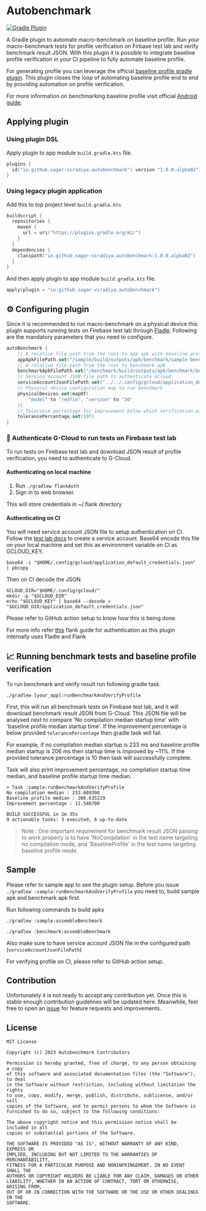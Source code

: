 # Autobenchmark
[![Gradle Plugin](https://img.shields.io/gradle-plugin-portal/v/io.github.sagar-viradiya.autobenchmark?color=%233cafc6&label=Plugin&logo=gradle&style=flat-square)](https://plugins.gradle.org/plugin/io.github.sagar-viradiya.autobenchmark)

A Gradle plugin to automate macro-benchmark on baseline profile. 
Run your macro-benchmark tests for profile verification on Firbase test lab and verify benchmark result JSON.
With this plugin it is possible to integrate baseline profile verification in your CI pipeline to fully automate baseline profile. 

For generating profile you can leverage the official [baseline profile gradle plugin](https://developer.android.com/topic/performance/baselineprofiles/create-baselineprofile#baseline-profile-gradle-plugin). This plugin closes the loop of automating baseline profile end to end by providing automation on profile verification.

For more information on benchmarking baseline profile visit official [Android guide](https://developer.android.com/topic/performance/baselineprofiles/measure-baselineprofile).

## Applying plugin

### Using plugin DSL
Apply plugin to app module `build.gradle.kts` file.
```kotlin
plugins {
  id("io.github.sagar-viradiya.autobenchmark") version "1.0.0.alpha02"
}
```

### Using legacy plugin application

Add this to top project level `build.gradle.kts`
```kotlin
buildscript {
  repositories {
    maven {
      url = uri("https://plugins.gradle.org/m2/")
    }
  }
  dependencies {
    classpath("io.github.sagar-viradiya:autobenchmark:1.0.0.alpha02")
  }
}
```
And then apply plugin to app module `build.gradle.kts` file.

```kotlin
apply(plugin = "io.github.sagar-viradiya.autobenchmark")
```

## ⚙️ Configuring plugin

Since it is recommended to run macro-benchmark on a physical device this plugin supports running tests on Firebase test lab through [Fladle](https://runningcode.github.io/fladle/). 
Following are the mandatory parameters that you need to configure.

```kotlin
autoBenchmark {
    // A relative file path from the root to app apk with baseline profile
    appApkFilePath.set("/sample/build/outputs/apk/benchmark/sample-benchmark.apk")
    // A relative file path from the root to benchmark apk
    benchmarkApkFilePath.set("/benchmark/build/outputs/apk/benchmark/benchmark-benchmark.apk")
    // Service account JSON file path to authenticate GCloud
    serviceAccountJsonFilePath.set("../../.config/gcloud/application_default_credentials.json")
    // Physical device configuration map to run benchmark
    physicalDevices.set(mapOf(
        "model" to "redfin", "version" to "30"
    ))
    // Tolerance percentage for improvement below which verification will fail
    tolerancePercentage.set(10f)
}
```

### 🔐 Authenticate G-Cloud to run tests on Firebase test lab

To run tests on Firebase test lab and download JSON result of profile verification, you need to authenticate to G-Cloud.

#### Authenticating on local machine

1. Run `./gradlew flankAuth`
2. Sign in to web browser.

This will store credentials in ~/.flank directory

#### Authenticating on CI

You will need service account JSON file to setup authentication on CI. Follow the [test lab docs](https://firebase.google.com/docs/test-lab/android/continuous) to create a service account.
Base64 encode this file on your local machine and set this as environment variable on CI as GCLOUD_KEY. 

```shell
base64 -i "$HOME/.config/gcloud/application_default_credentials.json" | pbcopy
```

Then on CI decode the JSON.

```shell
GCLOUD_DIR="$HOME/.config/gcloud/"
mkdir -p "$GCLOUD_DIR"
echo "$GCLOUD_KEY" | base64 --decode > "$GCLOUD_DIR/application_default_credentials.json"
```
Please refer to GitHub action setup to know how this is being done.

For more info refer [this](https://flank.github.io/flank/#authenticate-with-a-service-account) flank guide for authentication as this plugin internally uses Fladle and Flank

## 📈 Running benchmark tests and baseline profile verification

To run benchmark and verify result run following gradle task.

```shell
./gradlew [your_app]:runBenchmarkAndVerifyProfile
```

First, this will run all benchmark tests on Firebase test lab, and it will download benchmark result JSON from G-Cloud.
This JSON file will be analysed next to compare 'No compilation median startup time' with 'baseline profile median startup time'.
If the improvement percentage is below provided `tolerancePercentage` then gradle task will fail.

For example, if no compilation median startup is 233 ms and baseline profile median startup
is 206 ms then startup time is improved by ~11%. If the provided tolerance percentage is 
10 then task will successfully complete. 

Task will also print improvement percentage, no compilation startup time median, and baseline profile startup time median.

```shell
> Task :sample:runBenchmarkAndVerifyProfile
No compilation median : 233.609398
Baseline profile median : 206.635229
Improvement percentage : 11.546700

BUILD SUCCESSFUL in 2m 35s
9 actionable tasks: 3 executed, 6 up-to-date
```

> Note : One important requirement for benchmark result JSON parsing to work properly 
> is to have 'NoCompilation' in the test name targeting no compilation mode, and 'BaselineProfile' in the test name targeting baseline profile mode.

## Sample
Please refer to sample app to see the plugin setup. Before you issue `./gradlew :sample:runBenchmarkAndVerifyProfile` you need to, 
build sample apk and benchmark apk first.

Run following commands to build apks

```shell
./gradlew :sample:assembleBenchmark
```

```shell
./gradlew :benchmark:assembleBenchmark
```

Also make sure to have service account JSON file in the configured path (`serviceAccountJsonFilePath`)

For verifying profile on CI, please refer to GitHub action setup.

## Contribution
Unfortunately it is not ready to accept any contribution
yet. Once this is stable enough contribution guidelines will be updated here. Meanwhile, feel free to open an [issue](https://github.com/sagar-viradiya/auto-benchmark/issues) for feature requests and improvements.

## License

    MIT License
    
    Copyright (c) 2023 Autobenchmark Contributors
    
    Permission is hereby granted, free of charge, to any person obtaining a copy 
    of this software and associated documentation files (the "Software"), to deal
    in the Software without restriction, including without limitation the rights
    to use, copy, modify, merge, publish, distribute, sublicense, and/or sell
    copies of the Software, and to permit persons to whom the Software is
    furnished to do so, subject to the following conditions:
    
    The above copyright notice and this permission notice shall be included in all
    copies or substantial portions of the Software.
    
    THE SOFTWARE IS PROVIDED "AS IS", WITHOUT WARRANTY OF ANY KIND, EXPRESS OR
    IMPLIED, INCLUDING BUT NOT LIMITED TO THE WARRANTIES OF MERCHANTABILITY,
    FITNESS FOR A PARTICULAR PURPOSE AND NONINFRINGEMENT. IN NO EVENT SHALL THE
    AUTHORS OR COPYRIGHT HOLDERS BE LIABLE FOR ANY CLAIM, DAMAGES OR OTHER
    LIABILITY, WHETHER IN AN ACTION OF CONTRACT, TORT OR OTHERWISE, ARISING FROM,
    OUT OF OR IN CONNECTION WITH THE SOFTWARE OR THE USE OR OTHER DEALINGS IN THE
    SOFTWARE.

